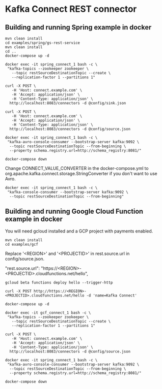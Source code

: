 Kafka Connect REST connector
===


Building and running Spring example in docker
---

    mvn clean install
    cd examples/spring/gs-rest-service
    mvn clean install
    cd ..
    docker-compose up -d
    
    docker exec -it spring_connect_1 bash -c \
     "kafka-topics --zookeeper zookeeper \
       --topic restSourceDestinationTopic --create \
       --replication-factor 1 --partitions 1"
    
    curl -X POST \
       -H 'Host: connect.example.com' \
       -H 'Accept: application/json' \
       -H 'Content-Type: application/json' \
      http://localhost:8083/connectors -d @config/sink.json
    
    curl -X POST \
       -H 'Host: connect.example.com' \
       -H 'Accept: application/json' \
       -H 'Content-Type: application/json' \
      http://localhost:8083/connectors -d @config/source.json

    docker exec -it spring_connect_1 bash -c \
     "kafka-avro-console-consumer --bootstrap-server kafka:9092 \
      --topic restSourceDestinationTopic --from-beginning \
      --property schema.registry.url=http://schema_registry:8081/"

    docker-compose down

Change CONNECT_VALUE_CONVERTER in the docker-compose.yml
to org.apache.kafka.connect.storage.StringConverter if you don't want to use Avro.

    docker exec -it spring_connect_1 bash -c \
     "kafka-console-consumer --bootstrap-server kafka:9092 \
      --topic restSourceDestinationTopic --from-beginning"

Building and running Google Cloud Function example in docker
---

You will need gcloud installed and a GCP project with payments enabled.

    mvn clean install
    cd examples/gcf
    
Replace '\<REGION>' and '\<PROJECTID>' in rest.source.url in config/source.json.

  "rest.source.url": "https://\<REGION>-\<PROJECTID>.cloudfunctions.net/hello",
    
    gcloud beta functions deploy hello --trigger-http
    
    curl -X POST http://https://<REGION>-<PROJECTID>.cloudfunctions.net/hello -d 'name=Kafka Connect'
    
    docker-compose up -d
    
    docker exec -it gcf_connect_1 bash -c \
     "kafka-topics --zookeeper zookeeper \
       --topic restSourceDestinationTopic --create \
       --replication-factor 1 --partitions 1"
    
    curl -X POST \
       -H 'Host: connect.example.com' \
       -H 'Accept: application/json' \
       -H 'Content-Type: application/json' \
      http://localhost:8083/connectors -d @config/source.json

    docker exec -it spring_connect_1 bash -c \
     "kafka-avro-console-consumer --bootstrap-server kafka:9092 \
      --topic restSourceDestinationTopic --from-beginning \
      --property schema.registry.url=http://schema_registry:8081/"

    docker-compose down
